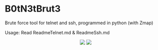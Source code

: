 # B0tN3tBrut3
Brute force tool for telnet and ssh, programmed in python (with Zmap)

Usage: Read ReadmeTelnet.md & ReadmeSsh.md
<center>
  
  
  
  
  
  <img src="https://raw.githubusercontent.com/XeljomudoX/TelnetBrute.py/master/lul.png">
  <img src="https://raw.githubusercontent.com/YourAnonXelj/B0tN3tBrut3/master/lul2.png">

  
  
  
  
  
  
  </center>
